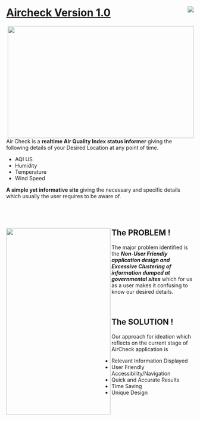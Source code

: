 <div>
  <img align=right src="https://img.shields.io/website?style=for-the-badge&up_color=Blue&up_message=Running&url=https%3A%2F%2Faircheck.netlify.app%2F">
  <h1><a href="https://aircheck.netlify.app/">Aircheck Version 1.0</a></h1>
</div>

<!-- LAPTOP -->
<div>
  <a href="https://aircheck.netlify.app/"><img width=500 height=300 align=right src="https://github.com/Swarzinium-369/airCheck-1/blob/doc-1/Images/laptop%20gif.gif"></a>
  <p>Air Check is a <b>realtime Air Quality Index status informer</b> giving the following details of your Desired Location at any point of time.</p>
  <ul>
    <li>AQI US</li>
    <li>Humidity</li>
    <li>Temperature</li>
    <li>Wind Speed</li>
  </ul>
  <p><b>A simple yet informative site</b> giving the necessary and specific details which usually the user requires to be aware of.</p>
</div>
<br><br>

<!-- MOBILE -->
<div>
  <a href="https://aircheck.netlify.app/"><img width=280 height=500 align=left src="https://github.com/Swarzinium-369/airCheck-1/blob/doc-1/Images/mobile%20gif.gif"></a>
  <h2>The PROBLEM !</h2>
  <p>The major problem identified is the <b><i>Non-User Friendly application design and Excessive Clustering of information dumped at governmental sites</i></b> which for us as a user makes it confusing to know our desired details.</p><br>
  <h2>The SOLUTION !</h2>
  <p>Our approach for ideation which reflects on the current stage of AirCheck application is
  <ul>
    <li>Relevant Information Displayed</li>
    <li>User Friendly Accessibility/Navigation</li>
    <li>Quick and Accurate Results</li>
    <li>Time Saving</li>
    <li>Unique Design</li>
  </ul></p>
</div>
